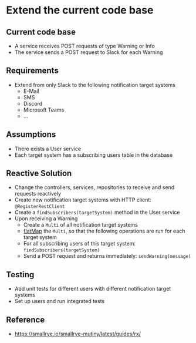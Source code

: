 # Extend the current code base
## Current code base
- A service receives POST requests of type Warning or Info
- The service sends a POST request to Slack for each Warning

## Requirements
- Extend from only Slack to the following notification target systems
  - E-Mail
  - SMS
  - Discord
  - Microsoft Teams
  - ...

## Assumptions
- There exists a User service
- Each target system has a subscribing users table in the database

## Reactive Solution
- Change the controllers, services, repositories to receive and send requests reactively
- Create new notification target systems with HTTP client: `@RegisterRestClient`
- Create a `findSubscribers(targetSystem)` method in the User service
- Upon receiving a Warning
  - Create a `Multi` of all notification target systems
  - [flatMap](https://smallrye.io/smallrye-mutiny/latest/guides/rx/) the `Multi`, so that the following operations are run for each target system
  - For all subscribing users of this target system: `findSubscribers(targetSystem)`
  - Send a POST request and returns immediately: `sendWarning(message)`

## Testing
- Add unit tests for different users with different notification target systems
- Set up users and run integrated tests

## Reference
- https://smallrye.io/smallrye-mutiny/latest/guides/rx/